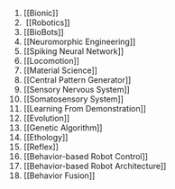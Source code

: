 1. [[Bionic]]
2.  [[Robotics]]
3. [[BioBots]]
4. [[Neuromorphic Engineering]]
5. [[Spiking Neural Network]]
6. [[Locomotion]]
7. [[Material Science]]
8. [[Central Pattern Generator]]
9. [[Sensory Nervous System]]
10. [[Somatosensory System]]
11. [[Learning From Demonstration]]
12. [[Evolution]]
13. [[Genetic Algorithm]]
14. [[Ethology]]
15. [[Reflex]]
16. [[Behavior-based Robot Control]]
17. [[Behavior-based Robot Architecture]]
18. [[Behavior Fusion]]
